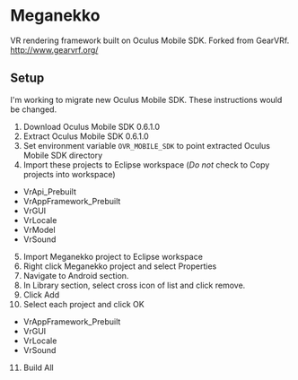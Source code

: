 # Meganekko

VR rendering framework built on Oculus Mobile SDK. Forked from GearVRf. http://www.gearvrf.org/

## Setup

I'm working to migrate new Oculus Mobile SDK. These instructions would be changed. 

1. Download Oculus Mobile SDK 0.6.1.0
2. Extract Oculus Mobile SDK 0.6.1.0
3. Set environment variable `OVR_MOBILE_SDK` to point extracted Oculus Mobile SDK directory
4. Import these projects to Eclipse workspace (*Do not* check to Copy projects into workspace)
  * VrApi_Prebuilt
  * VrAppFramework_Prebuilt
  * VrGUI
  * VrLocale
  * VrModel
  * VrSound
5. Import Meganekko project to Eclipse workspace
6. Right click Meganekko project and select Properties
7. Navigate to Android section.
8. In Library section, select cross icon of list and click remove.
9. Click Add
10. Select each project and click OK
  * VrAppFramework_Prebuilt
  * VrGUI
  * VrLocale
  * VrSound
11. Build All